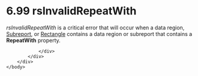 <html dir="LTR" xmlns:mshelp="http://msdn.microsoft.com/mshelp" xmlns:ddue="http://ddue.schemas.microsoft.com/authoring/2003/5" xmlns:xlink="http://www.w3.org/1999/xlink" xmlns:tool="http://www.microsoft.com/tooltip">
    <head>
        <meta http-equiv="Content-Type" content="text/html; CHARSET=utf-8"></meta>
        <meta name="save" content="history"></meta>
        <title>6.99 rsInvalidRepeatWith</title>
        <xml>
            <mshelp:toctitle title="6.99 rsInvalidRepeatWith"></mshelp:toctitle>
            <mshelp:rltitle title="[MS-RDL]: rsInvalidRepeatWith"></mshelp:rltitle>
            <mshelp:keyword index="A" term="f06329b7-3d55-46b5-977f-356bdd666eca"></mshelp:keyword>
            <mshelp:attr name="DCSext.ContentType" value="open specification"></mshelp:attr>
            <mshelp:attr name="AssetID" value="f06329b7-3d55-46b5-977f-356bdd666eca"></mshelp:attr>
            <mshelp:attr name="TopicType" value="kbRef"></mshelp:attr>
            <mshelp:attr name="DCSext.Title" value="[MS-RDL]: rsInvalidRepeatWith" />
        </xml>
    </head>
    <body>
        <div id="header">
            <h1 class="heading">6.99 rsInvalidRepeatWith</h1>
        </div>
        <div id="mainSection">
            <div id="mainBody">
                <div id="allHistory" class="saveHistory"></div>
                <div id="sectionSection0" class="section" name="collapseableSection">
                    

<p><i>rsInvalidRepeatWith</i> is a critical error that will
occur when a data region, <a href="04d4d6d6-e103-48fc-b4f7-bf5b4a7e56e5.html">Subreport</a>,
or <a href="e36a41ea-aeaf-45cc-969e-8ab1e380882c.html">Rectangle</a> contains a
data region or subreport that contains a <b>RepeatWith</b> property.</p>


                </div>
            </div>
        </div>
    </body>
</html>